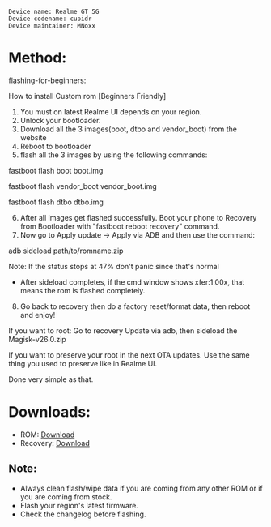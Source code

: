 ```
Device name: Realme GT 5G
Device codename: cupidr
Device maintainer: MNoxx
```

# Method:

flashing-for-beginners:

How to install Custom rom [Beginners Friendly]

1. You must on latest Realme UI depends on your region.
2. Unlock your bootloader.
3. Download all the 3 images(boot, dtbo and vendor_boot) from the website
4. Reboot to bootloader
5. flash all the 3 images by using the following commands:

fastboot flash boot boot.img

fastboot flash vendor_boot vendor_boot.img

fastboot flash dtbo dtbo.img

6. After all images get flashed successfully. Boot your phone to Recovery from Bootloader with "fastboot reboot recovery" command.
7. Now go to Apply update -> Apply via ADB and then use the command: 

adb sideload path/to/romname.zip


Note: If the status stops at 47% don't panic since that's normal

- After sideload completes, if the cmd window shows xfer:1.00x, that means the rom is flashed completely.

8. Go back to recovery then do a factory reset/format data, then reboot and enjoy!

If you want to root:
Go to recovery
Update via adb, then sideload the Magisk-v26.0.zip

If you want to preserve your root in the next OTA updates.
Use the same thing you used to preserve like in Realme UI.

Done very simple as that.

# Downloads:

* ROM: [Download](https://sourceforge.net/projects/pixelstar/files/cupidr/uday/)
* Recovery: [Download](https://drive.google.com/file/d/14elHLllnIrqncnT4m61ZJ5qAnM_gM67m/view?usp=drive_link)

## Note:

* Always clean flash/wipe data if you are coming from any other ROM or if you are coming from stock.
* Flash your region's latest firmware.
* Check the changelog before flashing.
